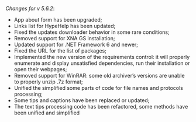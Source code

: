 _Changes for v 5.6.2_:
- App about form has been upgraded;
- Links list for HypeHelp has been updated;
- Fixed the updates downloader behavior in some rare conditions;
- Removed support for XNA GS installation;
- Updated support for .NET Framework 6 and newer;
- Fixed the URL for the list of packages;
- Implemented the new version of the requirements control: it will properly enumerate and display unsatisfied dependencies, run their installation or open their webpages;
- Removed support for WinRAR: some old archiver’s versions are unable to properly unzip .7z format;
- Unified the simplified some parts of code for file names and protocols processing;
- Some tips and captions have been replaced or updated;
- The text tips processing code has been refactored, some methods have been unified and simplified
